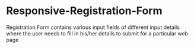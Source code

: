 # Responsive-Registration-Form
Registration Form contains various input fields of different input details where the user needs to fill in his/her details to submit for a particular web page
